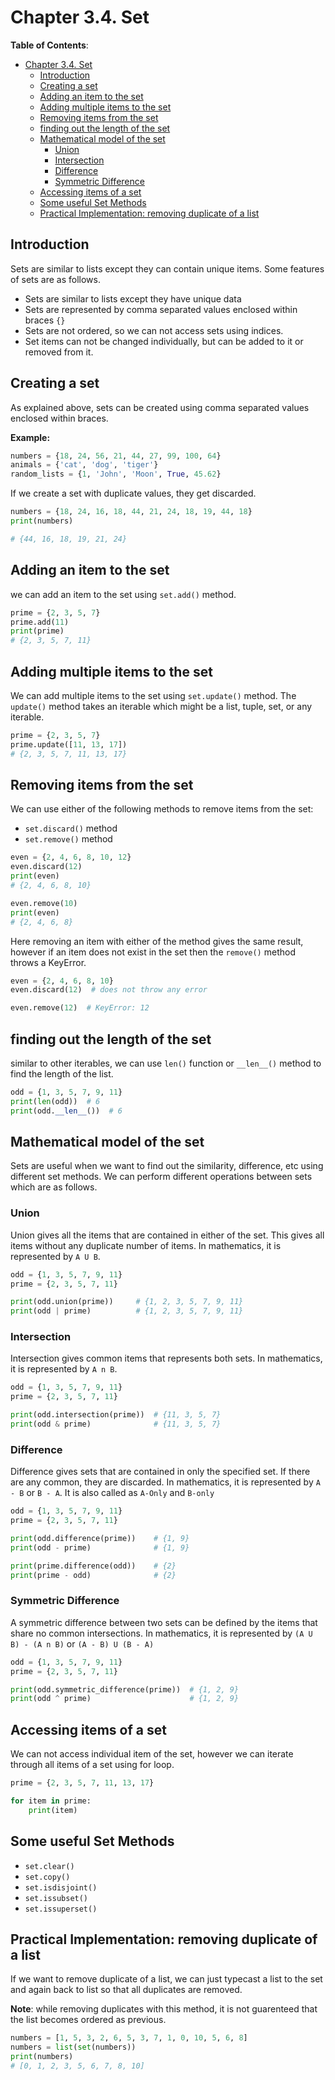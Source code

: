 # Chapter 3.4. Set

**Table of Contents**:

- [Chapter 3.4. Set](#chapter-34-set)
  - [Introduction](#introduction)
  - [Creating a set](#creating-a-set)
  - [Adding an item to the set](#adding-an-item-to-the-set)
  - [Adding multiple items to the set](#adding-multiple-items-to-the-set)
  - [Removing items from the set](#removing-items-from-the-set)
  - [finding out the length of the set](#finding-out-the-length-of-the-set)
  - [Mathematical model of the set](#mathematical-model-of-the-set)
    - [Union](#union)
    - [Intersection](#intersection)
    - [Difference](#difference)
    - [Symmetric Difference](#symmetric-difference)
  - [Accessing items of a set](#accessing-items-of-a-set)
  - [Some useful Set Methods](#some-useful-set-methods)
  - [Practical Implementation: removing duplicate of a list](#practical-implementation-removing-duplicate-of-a-list)

## Introduction

Sets are similar to lists except they can contain unique items. Some features of sets are as follows.

- Sets are similar to lists except they have unique data
- Sets are represented by comma separated values enclosed within braces `{}`
- Sets are not ordered, so we can not access sets using indices.
- Set items can not be changed individually, but can be added to it or removed from it.

## Creating a set

As explained above, sets can be created using comma separated values enclosed within braces.

**Example:**

```python
numbers = {18, 24, 56, 21, 44, 27, 99, 100, 64}
animals = {'cat', 'dog', 'tiger'}
random_lists = {1, 'John', 'Moon', True, 45.62}
```

If we create a set with duplicate values, they get discarded.

```python
numbers = {18, 24, 16, 18, 44, 21, 24, 18, 19, 44, 18}
print(numbers)

# {44, 16, 18, 19, 21, 24}
```

## Adding an item to the set

we can add an item to the set using `set.add()` method.

```python
prime = {2, 3, 5, 7}
prime.add(11)
print(prime)
# {2, 3, 5, 7, 11}
```

## Adding multiple items to the set

We can add multiple items to the set using `set.update()` method. The `update()`
method takes an iterable which might be a list, tuple, set, or any iterable.

```python
prime = {2, 3, 5, 7}
prime.update([11, 13, 17])
# {2, 3, 5, 7, 11, 13, 17}
```

## Removing items from the set

We can use either of the following methods to remove items from the set:

- `set.discard()` method
- `set.remove()` method

```python
even = {2, 4, 6, 8, 10, 12}
even.discard(12)
print(even)
# {2, 4, 6, 8, 10}

even.remove(10)
print(even)
# {2, 4, 6, 8}
```

Here removing an item with either of the method gives the same result, however if an item does not exist in the set then
the `remove()` method throws a KeyError.

```python
even = {2, 4, 6, 8, 10}
even.discard(12)  # does not throw any error

even.remove(12)  # KeyError: 12
```

## finding out the length of the set

similar to other iterables, we can use `len()` function or `__len__()`
method to find the length of the list.

```python
odd = {1, 3, 5, 7, 9, 11}
print(len(odd))  # 6
print(odd.__len__())  # 6
```

## Mathematical model of the set

Sets are useful when we want to find out the similarity, difference, etc using different set methods. We can perform
different operations between sets which are as follows.

### Union

Union gives all the items that are contained in either of the set. This gives all items without any duplicate number of
items. In mathematics, it is represented by `A U B`.

```python
odd = {1, 3, 5, 7, 9, 11}
prime = {2, 3, 5, 7, 11}

print(odd.union(prime))     # {1, 2, 3, 5, 7, 9, 11}
print(odd | prime)          # {1, 2, 3, 5, 7, 9, 11}
```

### Intersection

Intersection gives common items that represents both sets. In mathematics, it is represented by `A n B`.

```python
odd = {1, 3, 5, 7, 9, 11}
prime = {2, 3, 5, 7, 11}

print(odd.intersection(prime))  # {11, 3, 5, 7}
print(odd & prime)              # {11, 3, 5, 7}

```

### Difference

Difference gives sets that are contained in only the specified set. If there are any common, they are discarded. In
mathematics, it is represented by `A - B` or `B - A`. It is also called as `A-Only` and `B-only`

```python
odd = {1, 3, 5, 7, 9, 11}
prime = {2, 3, 5, 7, 11}

print(odd.difference(prime))    # {1, 9}
print(odd - prime)              # {1, 9}

print(prime.difference(odd))    # {2}
print(prime - odd)              # {2}
```

### Symmetric Difference

A symmetric difference between two sets can be defined by the items that share no common intersections. In mathematics,
it is represented by
`(A U B) - (A n B)` or `(A - B) U (B - A)`

```python
odd = {1, 3, 5, 7, 9, 11}
prime = {2, 3, 5, 7, 11}

print(odd.symmetric_difference(prime))  # {1, 2, 9}
print(odd ^ prime)                      # {1, 2, 9}

```

## Accessing items of a set

We can not access individual item of the set, however we can iterate through all items of a set using for loop.

```python
prime = {2, 3, 5, 7, 11, 13, 17}

for item in prime:
    print(item)
```

## Some useful Set Methods

- `set.clear()`
- `set.copy()`
- `set.isdisjoint()`
- `set.issubset()`
- `set.issuperset()`

## Practical Implementation: removing duplicate of a list

If we want to remove duplicate of a list, we can just typecast a list to the set and again back to list so that all
duplicates are removed.

**Note**: while removing duplicates with this method, it is not guarenteed that the list becomes ordered as previous.

```python
numbers = [1, 5, 3, 2, 6, 5, 3, 7, 1, 0, 10, 5, 6, 8]
numbers = list(set(numbers))
print(numbers)
# [0, 1, 2, 3, 5, 6, 7, 8, 10]
```
